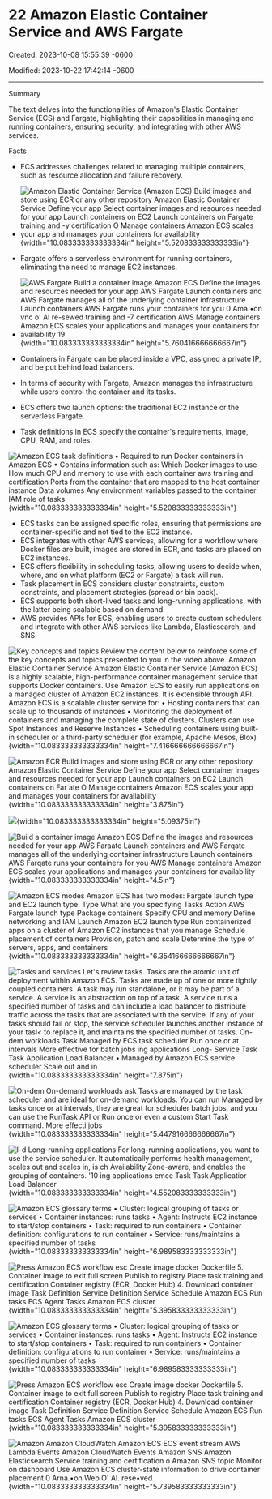 # 22 Amazon Elastic Container Service and AWS Fargate

Created: 2023-10-08 15:55:39 -0600

Modified: 2023-10-22 17:42:14 -0600

---

Summary

The text delves into the functionalities of Amazon's Elastic Container Service (ECS) and Fargate, highlighting their capabilities in managing and running containers, ensuring security, and integrating with other AWS services.

Facts

- ECS addresses challenges related to managing multiple containers, such as resource allocation and failure recovery.



- ![Amazon Elastic Container Service (Amazon ECS) Build images and store using ECR or any other repository Amazon Elastic Container Service Define your app Select container images and resources needed for your app Launch containers on EC2 Launch containers on Fargate training and -y certification O Manage containers Amazon ECS scales your app and manages your containers for availability ](../../../media/AWS-DevOps-Module-6-22-Amazon-Elastic-Container-Service-and-AWS-Fargate-image1.png){width="10.083333333333334in" height="5.520833333333333in"}
- Fargate offers a serverless environment for running containers, eliminating the need to manage EC2 instances.



- ![AWS Fargate Build a container image Amazon ECS Define the images and resources needed for your app AWS Fargate Launch containers and AWS Fargate manages all of the underlying container infrastructure Launch containers AWS Fargate runs your containers for you 0 Ama.•on vnc o' Al re-sewed training and -7 certification AWS Manage containers Amazon ECS scales your applications and manages your containers for availability 19 ](../../../media/AWS-DevOps-Module-6-22-Amazon-Elastic-Container-Service-and-AWS-Fargate-image2.png){width="10.083333333333334in" height="5.760416666666667in"}
- Containers in Fargate can be placed inside a VPC, assigned a private IP, and be put behind load balancers.
- In terms of security with Fargate, Amazon manages the infrastructure while users control the container and its tasks.
- ECS offers two launch options: the traditional EC2 instance or the serverless Fargate.
- Task definitions in ECS specify the container's requirements, image, CPU, RAM, and roles.



![Amazon ECS task definitions • Required to run Docker containers in Amazon ECS • Contains information such as: Which Docker images to use How much CPU and memory to use with each container aws training and certification Ports from the container that are mapped to the host container instance Data volumes Any environment variables passed to the container IAM role of tasks ](../../../media/AWS-DevOps-Module-6-22-Amazon-Elastic-Container-Service-and-AWS-Fargate-image3.png){width="10.083333333333334in" height="5.520833333333333in"}

- ECS tasks can be assigned specific roles, ensuring that permissions are container-specific and not tied to the EC2 instance.
- ECS integrates with other AWS services, allowing for a workflow where Docker files are built, images are stored in ECR, and tasks are placed on EC2 instances.
- ECS offers flexibility in scheduling tasks, allowing users to decide when, where, and on what platform (EC2 or Fargate) a task will run.
- Task placement in ECS considers cluster constraints, custom constraints, and placement strategies (spread or bin pack).
- ECS supports both short-lived tasks and long-running applications, with the latter being scalable based on demand.
- AWS provides APIs for ECS, enabling users to create custom schedulers and integrate with other AWS services like Lambda, Elasticsearch, and SNS.





![Key concepts and topics Review the content below to reinforce some of the key concepts and topics presented to you in the video above. Amazon Elastic Container Service Amazon Elastic Container Service (Amazon ECS) is a highly scalable, high-performance container management service that supports Docker containers. Use Amazon ECS to easily run applications on a managed cluster of Amazon EC2 instances. It is extensible through API. Amazon ECS is a scalable cluster service for: • Hosting containers that can scale up to thousands of instances • Monitoring the deployment of containers and managing the complete state of clusters. Clusters can use Spot Instances and Reserve Instances • Scheduling containers using built-in scheduler or a third-party scheduler (for example, Apache Mesos, Blox) ](../../../media/AWS-DevOps-Module-6-22-Amazon-Elastic-Container-Service-and-AWS-Fargate-image4.png){width="10.083333333333334in" height="7.416666666666667in"}



![Amazon ECR Build images and store using ECR or any other repository Amazon Elastic Container Service Define your app Select container images and resources needed for your app Launch containers on EC2 Launch containers on Far ate O Manage containers Amazon ECS scales your app and manages your containers for availability ](../../../media/AWS-DevOps-Module-6-22-Amazon-Elastic-Container-Service-and-AWS-Fargate-image5.png){width="10.083333333333334in" height="3.875in"}



![](../../../media/AWS-DevOps-Module-6-22-Amazon-Elastic-Container-Service-and-AWS-Fargate-image6.png){width="10.083333333333334in" height="5.09375in"}



![Build a container image Amazon ECS Define the images and resources needed for your app AWS Faraate Launch containers and AWS Farqate manages all of the underlying container infrastructure Launch containers AWS Farqate runs your containers for you AWS Manage containers Amazon ECS scales your applications and manages your containers for availability ](../../../media/AWS-DevOps-Module-6-22-Amazon-Elastic-Container-Service-and-AWS-Fargate-image7.png){width="10.083333333333334in" height="4.5in"}



![Amazon ECS modes Amazon ECS has two modes: Fargate launch type and EC2 launch type. Type What are you specifying Tasks Action AWS Fargate launch type Package containers Specify CPU and memory Define networking and IAM Launch Amazon EC2 launch type Run containerized apps on a cluster of Amazon EC2 instances that you manage Schedule placement of containers Provision, patch and scale Determine the type of servers, apps, and containers ](../../../media/AWS-DevOps-Module-6-22-Amazon-Elastic-Container-Service-and-AWS-Fargate-image8.png){width="10.083333333333334in" height="6.354166666666667in"}



![Tasks and services Let's review tasks. Tasks are the atomic unit of deployment within Amazon ECS. Tasks are made up of one or more tightly coupled containers. A task may run standalone, or it may be part of a service. A service is an abstraction on top of a task. A service runs a specified number of tasks and can include a load balancer to distribute traffic across the tasks that are associated with the service. If any of your tasks should fail or stop, the service scheduler launches another instance of your tasl< to replace it, and maintains the specified number of tasks. On-dem workloads Task Managed by ECS task scheduler Run once or at intervals More effective for batch jobs ing applications Long- Service Task Task Application Load Balancer • Managed by Amazon ECS service scheduler Scale out and in ](../../../media/AWS-DevOps-Module-6-22-Amazon-Elastic-Container-Service-and-AWS-Fargate-image9.png){width="10.083333333333334in" height="7.875in"}



![On-dem On-demand workloads ask Tasks are managed by the task scheduler and are ideal for on-demand workloads. You can run Managed by tasks once or at intervals, they are great for scheduler batch jobs, and you can use the RunTask API or Run once or even a custom Start Task command. More effecti jobs ](../../../media/AWS-DevOps-Module-6-22-Amazon-Elastic-Container-Service-and-AWS-Fargate-image10.png){width="10.083333333333334in" height="5.447916666666667in"}



![I-d Long-running applications For long-running applications, you want to use the service scheduler. It automatically performs health management, scales out and scales in, is ch Availability Zone-aware, and enables the grouping of containers. '10 ing applications emce Task Task Applicatior Load Balancer ](../../../media/AWS-DevOps-Module-6-22-Amazon-Elastic-Container-Service-and-AWS-Fargate-image11.png){width="10.083333333333334in" height="4.552083333333333in"}





![Amazon ECS glossary terms • Cluster: logical grouping of tasks or services • Container instances: runs tasks • Agent: Instructs EC2 instance to start/stop containers • Task: required to run containers • Container definition: configurations to run container • Service: runs/maintains a specified number of tasks ](../../../media/AWS-DevOps-Module-6-22-Amazon-Elastic-Container-Service-and-AWS-Fargate-image12.png){width="10.083333333333334in" height="6.989583333333333in"}



![Press Amazon ECS workflow esc Create image docker Dockerfile 5. Container image to exit full screen Publish to registry Place task training and certification Container registry (ECR, Docker Hub) 4. Download container image Task Definition Service Definition Service Schedule Amazon ECS Run tasks ECS Agent Tasks Amazon ECS cluster ](../../../media/AWS-DevOps-Module-6-22-Amazon-Elastic-Container-Service-and-AWS-Fargate-image13.png){width="10.083333333333334in" height="5.395833333333333in"}







![Amazon ECS glossary terms • Cluster: logical grouping of tasks or services • Container instances: runs tasks • Agent: Instructs EC2 instance to start/stop containers • Task: required to run containers • Container definition: configurations to run container • Service: runs/maintains a specified number of tasks ](../../../media/AWS-DevOps-Module-6-22-Amazon-Elastic-Container-Service-and-AWS-Fargate-image14.png){width="10.083333333333334in" height="6.989583333333333in"}



![Press Amazon ECS workflow esc Create image docker Dockerfile 5. Container image to exit full screen Publish to registry Place task training and certification Container registry (ECR, Docker Hub) 4. Download container image Task Definition Service Definition Service Schedule Amazon ECS Run tasks ECS Agent Tasks Amazon ECS cluster ](../../../media/AWS-DevOps-Module-6-22-Amazon-Elastic-Container-Service-and-AWS-Fargate-image15.png){width="10.083333333333334in" height="5.395833333333333in"}



![Amazon Amazon CloudWatch Amazon ECS ECS event stream AWS Lambda Events Amazon CloudWatch Events Amazon SNS Amazon Elasticsearch Service training and certification o Amazon SNS topic Monitor on dashboard Use Amazon ECS cluster-state information to drive container placement 0 Arna.•on Web O' Al. rese•ved ](../../../media/AWS-DevOps-Module-6-22-Amazon-Elastic-Container-Service-and-AWS-Fargate-image16.png){width="10.083333333333334in" height="5.739583333333333in"}


















